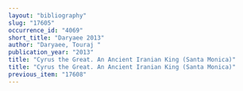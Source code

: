 ```yaml
---
layout: "bibliography"
slug: "17605"
occurrence_id: "4069"
short_title: "Daryaee 2013"
author: "Daryaee, Touraj "
publication_year: "2013"
title: "Cyrus the Great. An Ancient Iranian King (Santa Monica)"
title: "Cyrus the Great. An Ancient Iranian King (Santa Monica)"
previous_item: "17608"
---
```

